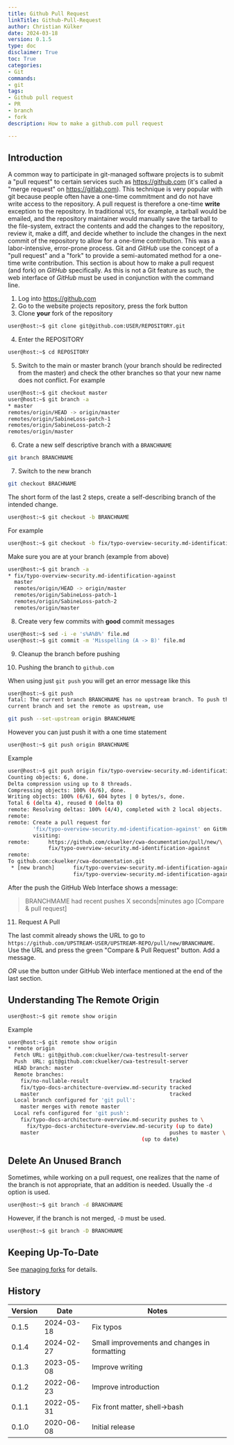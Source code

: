 ```yaml
---
title: Github Pull Request
linkTitle: Github-Pull-Request
author: Christian Külker
date: 2024-03-18
version: 0.1.5
type: doc
disclaimer: True
toc: True
categories:
- Git
commands:
- git
tags:
- Github pull request
- PR
- branch
- fork
description: How to make a github.com pull request

---
```


## Introduction

A common way to participate in git-managed software projects is to submit a
"pull request" to certain services such as <https://github.com> (it's called a
"merge request" on <https://gitlab.com>). This technique is very popular with
git because people often have a one-time commitment and do not have write
access to the repository. A pull request is therefore a one-time __write__
exception to the repository. In traditional `VCS`, for example, a tarball would
be emailed, and the repository maintainer would manually save the tarball to
the file-system, extract the contents and add the changes to the repository,
review it, make a diff, and decide whether to include the changes in the next
commit of the repository to allow for a one-time contribution. This was a
labor-intensive, error-prone process. Git and _GitHub_ use the concept of a
"pull request" and a "fork" to provide a semi-automated method for a one-time
write contribution. This section is about how to make a pull request (and fork)
on _GitHub_ specifically. As this is not a Git feature as such, the web
interface of _GitHub_ must be used in conjunction with the command line.

1. Log into <https://github.com>
2. Go to the website projects repository, press the fork button
3. Clone __your__ fork of the repository

```bash
user@host:~$ git clone git@github.com:USER/REPOSITORY.git
```

4. Enter the REPOSITORY

```bash
user@host:~$ cd REPOSITORY
```

5. Switch to the main or master branch (your branch should be redirected from
   the master) and check the other branches so that your new name does not
   conflict. For example

```bash
user@host:~$ git checkout master
user@host:~$ git branch -a
* master
remotes/origin/HEAD -> origin/master
remotes/origin/SabineLoss-patch-1
remotes/origin/SabineLoss-patch-2
remotes/origin/master
```

6. Crate a new self descriptive branch with a `BRANCHNAME`

```bash
git branch BRANCHNAME
```

7. Switch to the new branch

```bash
git checkout BRACHNAME
```

The short form of the last 2 steps, create a self-describing branch of the
intended change.

```bash
user@host:~$ git checkout -b BRANCHNAME
```

For example

```bash
user@host:~$ git checkout -b fix/typo-overview-security.md-identification-against
```

Make sure you are at your branch (example from above)

```bash
user@host:~$ git branch -a
* fix/typo-overview-security.md-identification-against
  master
  remotes/origin/HEAD -> origin/master
  remotes/origin/SabineLoss-patch-1
  remotes/origin/SabineLoss-patch-2
  remotes/origin/master
```

8. Create very few commits with __good__ commit messages

```bash
user@host:~$ sed -i -e 's%A%B%' file.md
user@host:~$ git commit -m 'Misspelling (A -> B)' file.md
```

9. Cleanup the branch before pushing

10. Pushing the branch to `github.com`

When using just `git push` you will get an error message like this

```bash
user@host:~$ git push
fatal: The current branch BRANCHNAME has no upstream branch. To push the
current branch and set the remote as upstream, use

git push --set-upstream origin BRANCHNAME
```

However you can just push it with a one time statement

```bash
user@host:~$ git push origin BRANCHNAME
```

Example

```bash
user@host:~$ git push origin fix/typo-overview-security.md-identification-against
Counting objects: 6, done.
Delta compression using up to 8 threads.
Compressing objects: 100% (6/6), done.
Writing objects: 100% (6/6), 604 bytes | 0 bytes/s, done.
Total 6 (delta 4), reused 0 (delta 0)
remote: Resolving deltas: 100% (4/4), completed with 2 local objects.
remote:
remote: Create a pull request for
        'fix/typo-overview-security.md-identification-against' on GitHub by
        visiting:
remote:      https://github.com/ckuelker/cwa-documentation/pull/new/\
             fix/typo-overview-security.md-identification-against
remote:
To github.com:ckuelker/cwa-documentation.git
 * [new branch]      fix/typo-overview-security.md-identification-against -> \
                     fix/typo-overview-security.md-identification-against
```

After the push the GitHub Web Interface shows a message:

> BRANCHMAME had recent pushes X seconds|minutes ago [Compare & pull request]


11. Request A Pull

The last commit already shows the URL to go to
`https://github.com/UPSTREAM-USER/UPSTREAM-REPO/pull/new/BRANCHNAME`. Use the
URL and press the green "Compare & Pull Request" button. Add a message.

_OR_ use the button under GitHub Web interface mentioned at the end of the
last section.

## Understanding The Remote Origin

```bash
user@host:~$ git remote show origin
```

Example

```bash
user@host:~$ git remote show origin
* remote origin
  Fetch URL: git@github.com:ckuelker/cwa-testresult-server
  Push  URL: git@github.com:ckuelker/cwa-testresult-server
  HEAD branch: master
  Remote branches:
    fix/no-nullable-result                          tracked
    fix/typo-docs-architecture-overview.md-security tracked
    master                                          tracked
  Local branch configured for 'git pull':
    master merges with remote master
  Local refs configured for 'git push':
    fix/typo-docs-architecture-overview.md-security pushes to \
      fix/typo-docs-architecture-overview.md-security (up to date)
    master                                          pushes to master \
                                           (up to date)
```

## Delete An Unused Branch

Sometimes, while working on a pull request, one realizes that the name of the
branch is not appropriate, that an addition is needed. Usually the `-d` option
is used.

```bash
user@host:~$ git branch -d BRANCHNAME
```

However, if the branch is not merged, `-D` must be used.

```bash
user@host:~$ git branch -D BRANCHNAME
```

## Keeping Up-To-Date

See [managing forks](github-manageing-forks.html) for details.

## History

| Version | Date       | Notes                                                |
| ------- | ---------- | ---------------------------------------------------- |
| 0.1.5   | 2024-03-18 | Fix typos                                            |
| 0.1.4   | 2024-02-27 | Small improvements and changes in formatting         |
| 0.1.3   | 2023-05-08 | Improve writing                                      |
| 0.1.2   | 2022-06-23 | Improve introduction                                 |
| 0.1.1   | 2022-05-31 | Fix front matter, shell->bash                        |
| 0.1.0   | 2020-06-08 | Initial release                                      |
